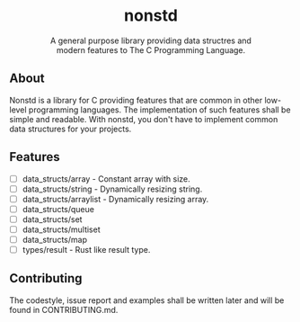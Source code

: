 <div align="center">
    <h1>nonstd</h1>
    <p>
        A general purpose library providing data structres and<br>modern features to The C
        Programming Language.
    </p>
</div>

## About
Nonstd is a library for C providing features that are common in other low-level
programming languages. The implementation of such features shall be simple and readable.
With nonstd, you don't have to implement common data structures for your projects.

## Features
- [ ] data_structs/array - Constant array with size.
- [ ] data_structs/string - Dynamically resizing string.
- [ ] data_structs/arraylist - Dynamically resizing array.
- [ ] data_structs/queue
- [ ] data_structs/set
- [ ] data_structs/multiset
- [ ] data_structs/map
- [ ] types/result - Rust like result type.

## Contributing
The codestyle, issue report and examples shall be written later and will be found in
CONTRIBUTING.md.
